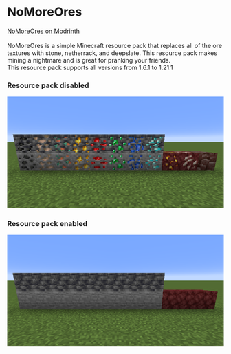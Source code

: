 # NoMoreOres
[NoMoreOres on Modrinth](https://modrinth.com/resourcepack/nomoreores)
<br>
<br>
NoMoreOres is a simple Minecraft resource pack that replaces all of the ore textures with stone, netherrack, and deepslate. This resource pack makes mining a nightmare and is great for pranking your friends.
<br>
This resource pack supports all versions from 1.6.1 to 1.21.1
### Resource pack disabled
![pack_disabled_screenshot](https://raw.githubusercontent.com/MISTERPUG51/NoMoreOres/main/pack_disabled_screenshot.png)
### Resource pack enabled
![pack_enabled_screenshot](https://raw.githubusercontent.com/MISTERPUG51/NoMoreOres/main/pack_enabled_screenshot.png)
